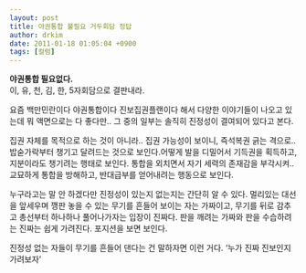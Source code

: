 ```yaml
---
layout: post
title: 야권통합 불필요 거두회담 정답
author: drkim
date: 2011-01-18 01:05:04 +0900
tags: [컬럼]
---
```

**야권통합 필요없다.**   
이, 유, 천, 김, 한, 5자회담으로 결판내라. 



요즘 백만민란이다 야권통합이다 진보집권플랜이다 해서 다양한 이야기들이 나오고 있는데 뭐 액면으로는 다 좋다만.. 그 중의 일부는 솔직히 진정성이 결여되어 있다고 본다. 



집권 자체를 목적으로 하는 것이 아니라.. 집권 가능성이 보이니, 즉석복권 긁는 격으로.. 밥숟가락부터 챙기고 달려드는 것으로 보인다.어떻게 발을 디밀어서 기득권을 획득하고, 지분이라도 챙기려는 행태로 보인다. 통합을 외치면서 자기 세력의 존재감을 부각시켜.. 교묘하게 통합을 방해하고, 반대급부를 얻어내려는 행동으로 보인다. 



누구라고는 말 안 하겠다만 진정성이 있는지 없는지는 간단히 알 수 있다. 멀리있는 대선을 앞세우며 깽판 놓을 수 있는 무기를 흔들어 보이는 자는 가짜이고, 무기를 뒤로 감추고 총선부터 하나하나 풀어나가자는 입장이 진짜다. 판을 깨려는 가짜와 판을 수습하려는 진짜는 쉽게 가려진다. 포지션을 보면 보인다. 



진정성 없는 자들이 무기를 흔들어 댄다는 건 말하자면 이런 거다. ‘누가 진짜 진보인지 가려보자’ 